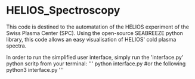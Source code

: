 # HELIOS_Spectroscopy

This code is destined to the automatation of the HELIOS experiment of the Swiss Plasma Center (SPC). Using the open-source SEABREEZE python library, this code allows an easy visualisation of HELIOS' cold plasma spectra.

In order to run the simplified user interface, simply run the 'interface.py' python scritp from your terminal:
'''
python interface.py #or the following 
python3 interface.py
'''
